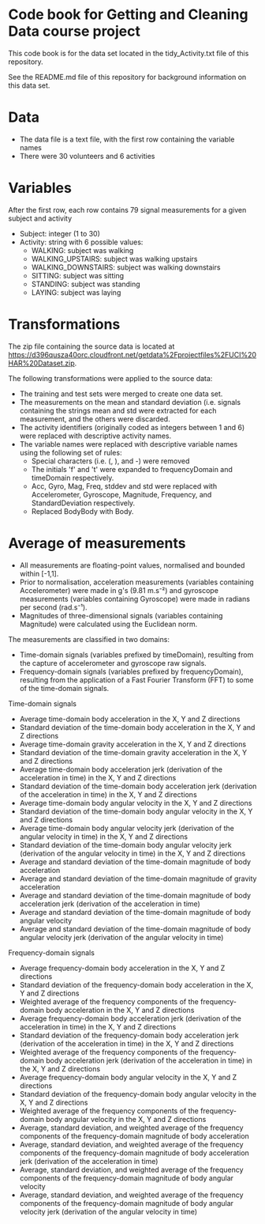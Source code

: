 # Code book for Getting and Cleaning Data course project

This code book is for the data set located in the tidy_Activity.txt file of this repository.

See the README.md file of this repository for background information on this data set.

# Data
- The data file is a text file, with the first row containing the variable names
- There were 30 volunteers and 6 activities

# Variables
After the first row, each row contains 79 signal measurements for a given subject and activity

 - Subject: integer (1 to 30)
 - Activity: string with 6 possible values:
    - WALKING: subject was walking
    - WALKING_UPSTAIRS: subject was walking upstairs
    - WALKING_DOWNSTAIRS: subject was walking downstairs
    - SITTING: subject was sitting
    - STANDING: subject was standing
    - LAYING: subject was laying

# Transformations 
The zip file containing the source data is located at https://d396qusza40orc.cloudfront.net/getdata%2Fprojectfiles%2FUCI%20HAR%20Dataset.zip.

The following transformations were applied to the source data:
  - The training and test sets were merged to create one data set.
  - The measurements on the mean and standard deviation (i.e. signals containing the strings mean and std were extracted for each measurement, and the others were discarded.
  - The activity identifiers (originally coded as integers between 1 and 6) were replaced with descriptive activity names.
  - The variable names were replaced with descriptive variable names using the following set of rules: 
    - Special characters (i.e. (, ), and -) were removed
    - The initials 'f' and 't' were expanded to frequencyDomain and timeDomain respectively.
    - Acc, Gyro, Mag, Freq, stddev and std were replaced with Accelerometer, Gyroscope, Magnitude, Frequency, and StandardDeviation respectively.
    - Replaced BodyBody with Body.

# Average of measurements 
 - All measurements are floating-point values, normalised and bounded within [-1,1].
 - Prior to normalisation, acceleration measurements (variables containing Accelerometer) were made in g's (9.81 m.s⁻²) and gyroscope measurements (variables containing Gyroscope) were made in radians per second (rad.s⁻¹).
 - Magnitudes of three-dimensional signals (variables containing Magnitude) were calculated using the Euclidean norm.

The measurements are classified in two domains:
 - Time-domain signals (variables prefixed by timeDomain), resulting from the capture of accelerometer and gyroscope raw signals.
 - Frequency-domain signals (variables prefixed by frequencyDomain), resulting from the application of a Fast Fourier Transform (FFT) to some of the time-domain signals.

Time-domain signals
 - Average time-domain body acceleration in the X, Y and Z directions
 - Standard deviation of the time-domain body acceleration in the X, Y and Z directions
 - Average time-domain gravity acceleration in the X, Y and Z directions
 - Standard deviation of the time-domain gravity acceleration in the X, Y and Z directions
 - Average time-domain body acceleration jerk (derivation of the acceleration in time) in the X, Y and Z directions
 - Standard deviation of the time-domain body acceleration jerk (derivation of the acceleration in time) in the X, Y and Z directions
 - Average time-domain body angular velocity in the X, Y and Z directions
 - Standard deviation of the time-domain body angular velocity in the X, Y and Z directions
 - Average time-domain body angular velocity jerk (derivation of the angular velocity in time) in the X, Y and Z directions
 - Standard deviation of the time-domain body angular velocity jerk (derivation of the angular velocity in time) in the X, Y and Z directions
 - Average and standard deviation of the time-domain magnitude of body acceleration
 - Average and standard deviation of the time-domain magnitude of gravity acceleration
 - Average and standard deviation of the time-domain magnitude of body acceleration jerk (derivation of the acceleration in time)
 - Average and standard deviation of the time-domain magnitude of body angular velocity
 - Average and standard deviation of the time-domain magnitude of body angular velocity jerk (derivation of the angular velocity in time)

Frequency-domain signals
 - Average frequency-domain body acceleration in the X, Y and Z directions
 - Standard deviation of the frequency-domain body acceleration in the X, Y and Z directions
 - Weighted average of the frequency components of the frequency-domain body acceleration in the X, Y and Z directions
 - Average frequency-domain body acceleration jerk (derivation of the acceleration in time) in the X, Y and Z directions
 - Standard deviation of the frequency-domain body acceleration jerk (derivation of the acceleration in time) in the X, Y and Z directions
 - Weighted average of the frequency components of the frequency-domain body acceleration jerk (derivation of the acceleration in time) in the X, Y and Z directions
 - Average frequency-domain body angular velocity in the X, Y and Z directions
 - Standard deviation of the frequency-domain body angular velocity in the X, Y and Z directions
 - Weighted average of the frequency components of the frequency-domain body angular velocity in the X, Y and Z directions
 - Average, standard deviation, and weighted average of the frequency components of the frequency-domain magnitude of body acceleration
 - Average, standard deviation, and weighted average of the frequency components of the frequency-domain magnitude of body acceleration jerk (derivation of the acceleration in time)
 - Average, standard deviation, and weighted average of the frequency components of the frequency-domain magnitude of body angular velocity
 - Average, standard deviation, and weighted average of the frequency components of the frequency-domain magnitude of body angular velocity jerk (derivation of the angular velocity in time)
